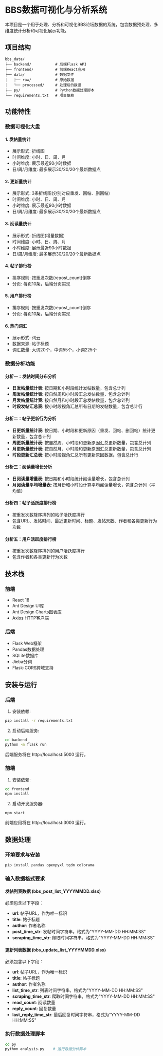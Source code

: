 # BBS数据可视化与分析系统

本项目是一个用于处理、分析和可视化BBS论坛数据的系统，包含数据预处理、多维度统计分析和可视化展示功能。

## 项目结构

```
bbs_data/
├── backend/           # 后端Flask API
├── frontend/          # 前端React应用
├── data/              # 数据文件
│   ├── raw/           # 原始数据
│   └── processed/     # 处理后的数据
├── py/                # Python数据处理脚本
└── requirements.txt   # 项目依赖
```

## 功能特性

### 数据可视化大盘

#### 1. 发帖量统计
- 展示形式: 折线图
- 时间维度: 小时、日、周、月
- 小时维度: 展示最近90小时数据
- 日/周/月维度: 最多展示30/20/20个最新数据点

#### 2. 更新量统计
- 展示形式: 3条折线图(分别对应重发、回帖、删回帖)
- 时间维度: 小时、日、周、月
- 小时维度: 展示最近90小时数据
- 日/周/月维度: 最多展示30/20/20个最新数据点

#### 3. 阅读量统计
- 展示形式: 折线图(增量数据)
- 时间维度: 小时、日、周、月
- 小时维度: 展示最近90小时数据
- 日/周/月维度: 最多展示30/20/20个最新数据点

#### 4. 帖子排行榜
- 排序规则: 按重发次数(repost_count)倒序
- 分页: 每页10条，后端分页实现

#### 5. 用户排行榜
- 排序规则: 按重发次数(repost_count)倒序
- 分页: 每页10条，后端分页实现

#### 6. 热门词汇
- 展示形式: 词云
- 数据来源: 帖子标题
- 词汇数量: 大词20个，中词55个，小词225个

### 数据分析功能

#### 分析一：发帖时间分布分析
- **日发帖量统计表**: 按日期和小时段统计发帖数量，包含总计列
- **周发帖量统计表**: 按自然周和小时段汇总发帖数量，包含总计列
- **月发帖量统计表**: 按自然月和小时段汇总发帖数量，包含总计列
- **时段发帖汇总表**: 按小时段视角汇总所有日期的发帖数量，包含总计行

#### 分析二：帖子更新行为分析
- **日更新量统计表**: 按日期、小时段和更新原因（重发、回帖、删回帖）统计更新数量，包含总计列
- **周更新量统计表**: 按自然周、小时段和更新原因汇总更新数量，包含总计列
- **月更新量统计表**: 按自然月、小时段和更新原因汇总更新数量，包含总计列
- **时段更新汇总表**: 按小时段视角汇总所有更新原因数据，包含总计行

#### 分析三：阅读量增长分析
- **日阅读量增量表**: 按日期和小时段统计阅读量增长，包含总计列
- **月阅读量平均增量表**: 按月份和小时段计算平均阅读量增长，包含总计列（平均值）

#### 分析四：帖子活跃度排行榜
- 按重发次数降序排列的帖子活跃度排行
- 包含URL、发帖时间、最近更新时间、标题、发帖天数、作者和各类更新行为次数

#### 分析五：用户活跃度排行榜
- 按重发次数降序排列的用户活跃度排行
- 包含作者和各类更新行为次数

## 技术栈

### 前端
- React 18
- Ant Design UI库
- Ant Design Charts图表库
- Axios HTTP客户端

### 后端
- Flask Web框架
- Pandas数据处理
- SQLite数据库
- Jieba分词
- Flask-CORS跨域支持

## 安装与运行

### 后端

1. 安装依赖:
```bash
pip install -r requirements.txt
```

2. 启动后端服务:
```bash
cd backend
python -m flask run
```

后端服务将在 http://localhost:5000 运行。

### 前端

1. 安装依赖:
```bash
cd frontend
npm install
```

2. 启动开发服务器:
```bash
npm start
```

前端应用将在 http://localhost:3000 运行。

## 数据处理

### 环境要求与安装
```bash
pip install pandas openpyxl tqdm colorama
```

### 输入数据格式要求

#### 发帖列表数据 (bbs_post_list_YYYYMMDD.xlsx)
必须包含以下字段：
- **url**: 帖子URL，作为唯一标识
- **title**: 帖子标题
- **author**: 作者名称
- **post_time_str**: 发帖时间字符串，格式为"YYYY-MM-DD HH:MM:SS"
- **scraping_time_str**: 爬取时间字符串，格式为"YYYY-MM-DD HH:MM:SS"

#### 更新列表数据 (bbs_update_list_YYYYMMDD.xlsx)
必须包含以下字段：
- **url**: 帖子URL，作为唯一标识
- **title**: 帖子标题
- **author**: 作者名称
- **list_time_str**: 列表时间字符串，格式为"YYYY-MM-DD HH:MM:SS"
- **scraping_time_str**: 爬取时间字符串，格式为"YYYY-MM-DD HH:MM:SS"
- **read_count**: 阅读数量
- **reply_count**: 回复数量
- **last_reply_time_str**: 最后回复时间字符串，格式为"YYYY-MM-DD HH:MM:SS"

### 执行数据处理脚本

```bash
cd py
python analysis.py    # 运行数据分析脚本
```
